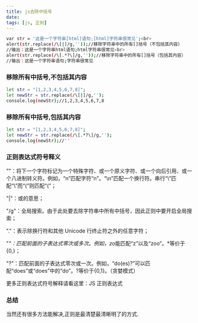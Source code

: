 ```yaml
---
title: js去除中括号
date:
tags: [js, 正则]
---
```


```bash
var str = '这是一个字符串[html]语句;[html]字符串很常见';<br>
alert(str.replace(/\[|]/g,''));//移除字符串中的所有[]括号（不包括其内容）
//输出：这是一个字符串html语句;html字符串很常见<br>
alert(str.replace(/\[.*?\]/g,''));//移除字符串中的所有[]括号（包括其内容）
//输出：这是一个字符串语句;字符串很常见
```

### 移除所有中括号,不包括其内容

```bash
let str = "[1,2,3,4,5,6,7,8]";
let newStr = str.replace(/\[|]/g,'');
console.log(newStr);//1,2,3,4,5,6,7,8
```

### 移除所有中括号,包括其内容

```bash
let str = "[1,2,3,4,5,6,7,8]";
let newStr = str.replace(/\[.*?\]/g,'');
console.log(newStr);//''
```

<!--more-->

### 正则表达式符号释义

"\"：将下一个字符标记为一个特殊字符、或一个原义字符、或一个向后引用、或一个八进制转义符。例如，“n”匹配字符“n”。“\n”匹配一个换行符。串行“\\”匹配“\”而“\(”则匹配“(”；

"|"：或的意思；

"/g"：全局搜索。由于此处要去除字符串中所有中括号，因此正则中要开启全局搜索；

"."：表示除换行符和其他 Unicode 行终止符之外的任意字符；

"*"：匹配前面的子表达式零次或多次。例如，zo*能匹配“z”以及“zoo”。\*等价于{0,}；

"?"：匹配前面的子表达式零次或一次。例如，“do(es)?”可以匹配“does”或“does”中的“do”。?等价于{0,1}。（贪婪模式）

更多正则表达式符号解释请看这里：JS 正则表达式

### 总结

当然还有很多方法能解决,正则是最清楚最清晰明了的方式.
